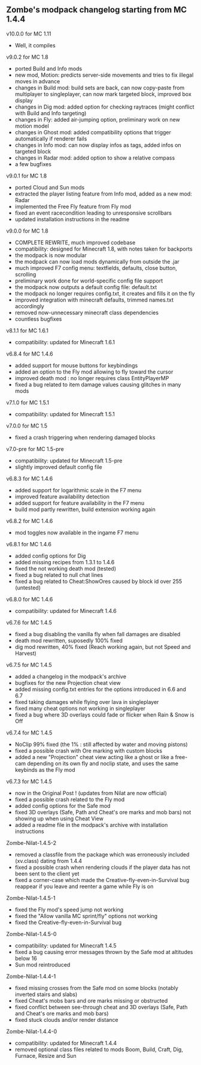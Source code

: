 ## Zombe's modpack changelog starting from MC 1.4.4

v10.0.0 for MC 1.11

- Well, it compiles

v9.0.2 for MC 1.8

- ported Build and Info mods
- new mod, Motion: predicts server-side movements and tries to fix illegal moves in advance
- changes in Build mod: build sets are back, can now copy-paste from multiplayer to singleplayer, can now mark targeted block, improved box display
- changes in Dig mod: added option for checking raytraces (might conflict with Build and Info targeting)
- changes in Fly: added air-jumping option, preliminary work on new motion model
- changes in Ghost mod: added compatibility options that trigger automatically if renderer fails
- changes in Info mod: can now display infos as tags, added infos on targeted block
- changes in Radar mod: added option to show a relative compass
- a few bugfixes

v9.0.1 for MC 1.8

- ported Cloud and Sun mods
- extracted the player listing feature from Info mod, added as a new mod: Radar
- implemented the Free Fly feature from Fly mod
- fixed an event racecondition leading to unresponsive scrollbars
- updated installation instructions in the readme

v9.0.0 for MC 1.8

- COMPLETE REWRITE, much improved codebase
- compatibility: designed for Minecraft 1.8, with notes taken for backports
- the modpack is now modular
- the modpack can now load mods dynamically from outside the .jar
- much improved F7 config menu: textfields, defaults, close button, scrolling
- preliminary work done for world-specific config file support
- the modpack now outputs a default config file: default.txt
- the modpack no longer requires config.txt, it creates and fills it on the fly
- improved integration with minecraft defaults, trimmed names.txt accordingly
- removed now-unnecessary minecraft class dependencies
- countless bugfixes

v8.1.1 for MC 1.6.1

- compatibility: updated for Minecraft 1.6.1

v6.8.4 for MC 1.4.6

- added support for mouse buttons for keybindings
- added an option to the Fly mod allowing to fly toward the cursor
- improved death mod : no longer requires class EntityPlayerMP
- fixed a bug related to item damage values causing glitches in many mods

v7.1.0 for MC 1.5.1

- compatibility: updated for Minecraft 1.5.1

v7.0.0 for MC 1.5

- fixed a crash triggering when rendering damaged blocks

v7.0-pre for MC 1.5-pre

- compatibility: updated for Minecraft 1.5-pre
- slightly improved default config file

v6.8.3 for MC 1.4.6

- added support for logarithmic scale in the F7 menu
- improved feature availability detection
- added support for feature availability in the F7 menu
- build mod partly rewritten, build extension working again

v6.8.2 for MC 1.4.6

- mod toggles now available in the ingame F7 menu

v6.8.1 for MC 1.4.6

- added config options for Dig
- added missing recipes from 1.3.1 to 1.4.6
- fixed the not working death mod (tested)
- fixed a bug related to null chat lines
- fixed a bug related to Cheat:ShowOres caused by block id over 255 (untested)

v6.8.0 for MC 1.4.6

- compatibility: updated for Minecraft 1.4.6

v6.7.6 for MC 1.4.5

- fixed a bug disabling the vanilla fly when fall damages are disabled
- death mod rewritten, suposedly 100% fixed
- dig mod rewritten, 40% fixed (Reach working again, but not Speed and Harvest)

v6.7.5 for MC 1.4.5

- added a changelog in the modpack's archive
- bugfixes for the new Projection cheat view
- added missing config.txt entries for the options introduced in 6.6 and 6.7
- fixed taking damages while flying over lava in singleplayer
- fixed many cheat options not working in singleplayer
- fixed a bug where 3D overlays could fade or flicker when Rain & Snow is Off

v6.7.4 for MC 1.4.5

- NoClip 99% fixed (the 1% : still affected by water and moving pistons)
- fixed a possible crash with Ore marking with custom blocks
- added a new "Projection" cheat view acting like a ghost or like a free-cam depending on its own fly and noclip state, and uses the same keybinds as the Fly mod

v6.7.3 for MC 1.4.5

- now in the Original Post ! (updates from Nilat are now official)
- fixed a possible crash related to the Fly mod
- added config options for the Safe mod
- fixed 3D overlays (Safe, Path and Cheat's ore marks and mob bars) not showing up when using Cheat View
- added a readme file in the modpack's archive with installation instructions

Zombe-Nilat-1.4.5-2

- removed a classfile from the package which was erroneously included (xv.class) dating from 1.4.4
- fixed a possible crash when rendering clouds if the player data has not been sent to the client yet
- fixed a corner-case which made the Creative-fly-even-in-Survival bug reappear if you leave and reenter a game while Fly is on

Zombe-Nilat-1.4.5-1

- fixed the Fly mod's speed jump not working
- fixed the "Allow vanilla MC sprint/fly" options not working
- fixed the Creative-fly-even-in-Survival bug

Zombe-Nilat-1.4.5-0

- compatibility: updated for Minecraft 1.4.5
- fixed a bug causing error messages thrown by the Safe mod at altitudes below 16
- Sun mod reintroduced

Zombe-Nilat-1.4.4-1

- fixed missing crosses from the Safe mod on some blocks (notably inverted stairs and slabs)
- fixed Cheat's mobs bars and ore marks missing or obstructed
- fixed conflict between see-through cheat and 3D overlays (Safe, Path and Cheat's ore marks and mob bars)
- fixed stuck clouds and/or render distance

Zombe-Nilat-1.4.4-0

- compatibility: updated for Minecraft 1.4.4
- removed optional class files related to mods Boom, Build, Craft, Dig, Furnace, Resize and Sun

